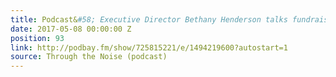 ```yaml
---
title: Podcast&#58; Executive Director Bethany Henderson talks fundraising and partnerships
date: 2017-05-08 00:00:00 Z
position: 93
link: http://podbay.fm/show/725815221/e/1494219600?autostart=1
source: Through the Noise (podcast)
---
```


